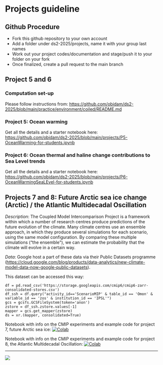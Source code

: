 # Projects guideline

## Github Procedure
- Fork this github repository to your own account
- Add a folder under ds2-2025/projects, name it with your group last names
- Work out your project codes/documentation and stage/push it to your folder on your fork
- Once finalized, create a pull request to the main branch

## Project 5 and 6

### Computation set-up

Please follow instructions from: https://github.com/obidam/ds2-2025/blob/main/practice/environment/coiled/README.md 

### Project 5: Ocean warming
 
Get all the details and a starter notebook here:
https://github.com/obidam/ds2-2025/blob/main/projects/P5-OceanWarming-for-students.ipynb

### Project 6: Ocean thermal and haline change contributions to Sea Level trends
 
Get all the details and a starter notebook here:
https://github.com/obidam/ds2-2025/blob/main/projects/P6-OceanWarmingSeaLEvel-for-students.ipynb

## Projects 7 and 8: Future Arctic sea ice change (Arctic) / the Atlantic Multidecadal Oscillation

*Description*: The Coupled Model Intercomparison Project is a framework within which a number of research centres produce predictions of the future evolution of the climate. Many climate centres use an ensemble approach, in which they produce several simulations for each scenario, using the same model configuration. By comparing these multiple simulations (“the ensemble"), we can estimate the probability that the climate will evolve in a certain way.

*Data*: Google host a part of these data via their Public Datasets programme (https://cloud.google.com/blog/products/data-analytics/new-climate-model-data-now-google-public-datasets).

This dataset can be accessed this way:

	df = pd.read_csv('https://storage.googleapis.com/cmip6/cmip6-zarr-consolidated-stores.csv')
	df_ssh = df.query("activity_id=='ScenarioMIP' & table_id == 'Omon' & variable_id == 'zos' & institution_id == 'IPSL'")
	gcs = gcsfs.GCSFileSystem(token='anon')
	zstore = df_ssh.zstore.values[-1]
	mapper = gcs.get_mapper(zstore)
	ds = xr.(mapper, consolidated=True)

Notebook with info on the CMIP experiments and example code for project 7, future Arctic sea ice: [![Colab](https://img.shields.io/static/v1?label=Google&message=Open+data+with+Colab&color=blue&style=plastic&logo=google-colab)](https://colab.research.google.com/github/obidam/ds2-2025/blob/main/project/Information_for_project_7%2C_Future_Arctic_Sea_Ice%2C_2025.ipynb)

Notebook with info on the CMIP experiments and example code for project 8, the Atlantic Multidecadal Oscillation: [![Colab](https://img.shields.io/static/v1?label=Google&message=Open+data+with+Colab&color=blue&style=plastic&logo=google-colab)](https://colab.research.google.com/github/obidam/ds2-2025/blob/main/project/Information_for_project_8%2C_the_Atlantic_Multidecadal_Oscillation.ipynb)
***
<img src="https://github.com/obidam/ds2-2025/raw/main/logo_isblue.jpg">
